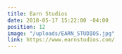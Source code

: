 ```yaml
---
title: Earn Studios
date: 2018-05-17 15:22:00 -04:00
position: 12
image: "/uploads/EARN_STUDIOS.jpg"
link: https://www.earnstudios.com/
---
```


